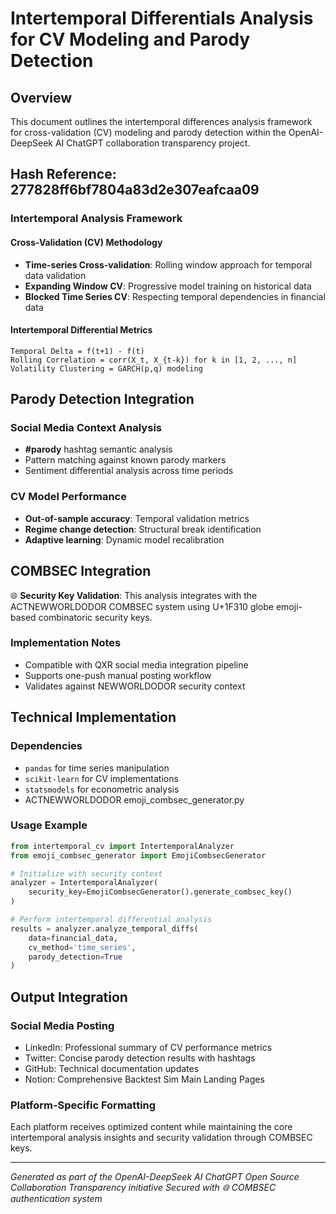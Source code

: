 # Intertemporal Differentials Analysis for CV Modeling and Parody Detection

## Overview

This document outlines the intertemporal differences analysis framework for cross-validation (CV) modeling and parody detection within the OpenAI-DeepSeek AI ChatGPT collaboration transparency project.

## Hash Reference: 277828ff6bf7804a83d2e307eafcaa09

### Intertemporal Analysis Framework

#### Cross-Validation (CV) Methodology
- **Time-series Cross-validation**: Rolling window approach for temporal data validation
- **Expanding Window CV**: Progressive model training on historical data
- **Blocked Time Series CV**: Respecting temporal dependencies in financial data

#### Intertemporal Differential Metrics
```
Temporal Delta = f(t+1) - f(t)
Rolling Correlation = corr(X_t, X_{t-k}) for k in [1, 2, ..., n]
Volatility Clustering = GARCH(p,q) modeling
```

## Parody Detection Integration

### Social Media Context Analysis
- **#parody** hashtag semantic analysis
- Pattern matching against known parody markers
- Sentiment differential analysis across time periods

### CV Model Performance
- **Out-of-sample accuracy**: Temporal validation metrics
- **Regime change detection**: Structural break identification
- **Adaptive learning**: Dynamic model recalibration

## COMBSEC Integration

🌐 **Security Key Validation**: This analysis integrates with the ACTNEWWORLDODOR COMBSEC system using U+1F310 globe emoji-based combinatoric security keys.

### Implementation Notes
- Compatible with QXR social media integration pipeline
- Supports one-push manual posting workflow
- Validates against NEWWORLDODOR security context

## Technical Implementation

### Dependencies
- `pandas` for time series manipulation
- `scikit-learn` for CV implementations  
- `statsmodels` for econometric analysis
- ACTNEWWORLDODOR emoji_combsec_generator.py

### Usage Example
```python
from intertemporal_cv import IntertemporalAnalyzer
from emoji_combsec_generator import EmojiCombsecGenerator

# Initialize with security context
analyzer = IntertemporalAnalyzer(
    security_key=EmojiCombsecGenerator().generate_combsec_key()
)

# Perform intertemporal differential analysis
results = analyzer.analyze_temporal_diffs(
    data=financial_data,
    cv_method='time_series',
    parody_detection=True
)
```

## Output Integration

### Social Media Posting
- LinkedIn: Professional summary of CV performance metrics
- Twitter: Concise parody detection results with hashtags
- GitHub: Technical documentation updates
- Notion: Comprehensive Backtest Sim Main Landing Pages

### Platform-Specific Formatting
Each platform receives optimized content while maintaining the core intertemporal analysis insights and security validation through COMBSEC keys.

---

*Generated as part of the OpenAI-DeepSeek AI ChatGPT Open Source Collaboration Transparency initiative*
*Secured with 🌐 COMBSEC authentication system*